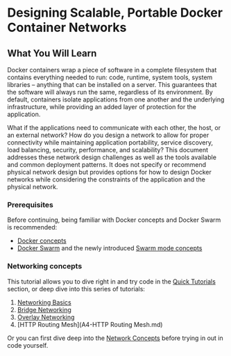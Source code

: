 # Designing Scalable, Portable Docker Container Networks

## What You Will Learn

Docker containers wrap a piece of software in a complete filesystem that contains everything needed to run: code, runtime, system tools, system libraries – anything that can be installed on a server. This guarantees that the software will always run the same, regardless of its environment. By default, containers isolate applications from one another and the underlying infrastructure, while providing an added layer of protection for the application. 

What if the applications need to communicate with each other, the host, or an external network? How do you design a network to allow for proper connectivity while maintaining application portability, service discovery, load balancing, security, performance, and scalability? This document addresses these network design challenges as well as the tools available and common deployment patterns. It does not specify or recommend physical network design but provides options for how to design Docker networks while considering the constraints of the application and the physical network.

### Prerequisites

Before continuing, being familiar with Docker concepts and Docker Swarm is recommended:
 
- [Docker concepts](https://docs.docker.com/engine/understanding-docker/)
- [Docker Swarm](https://docs.docker.com/engine/swarm/) and the newly introduced [Swarm mode concepts](https://docs.docker.com/engine/swarm/key-concepts/#/services-and-tasks)

### Networking concepts
This tutorial allows you to dive right in and try code in the [Quick Tutorials](tutorials.md) section, or deep dive into this series of tutorials:

1. [Networking Basics](A1-network-basics.md)
1. [Bridge Networking](A2-bridge-networking.md)
1. [Overlay Networking](A3-overlay-networking.md)
1. [HTTP Routing Mesh](A4-HTTP Routing Mesh.md)

Or you can first dive deep into the [Network Concepts](concepts/) before trying in out in code yourself.
